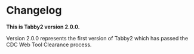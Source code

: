 
# Changelog



<strong> This is Tabby2 version 2.0.0.</strong>

Version 2.0.0 represents the first version of Tabby2 which has 
passed the CDC Web Tool Clearance process. 
